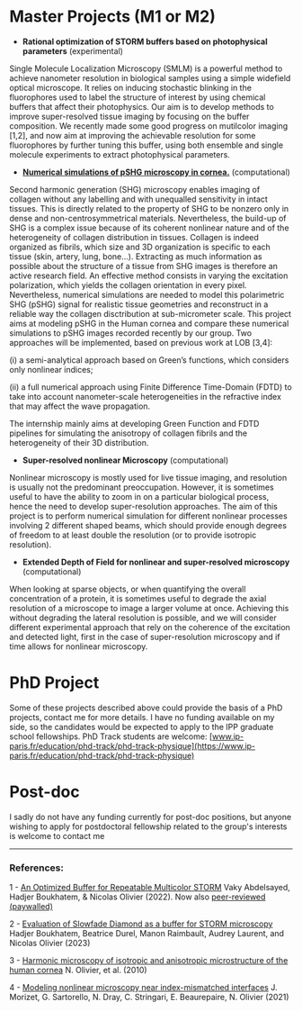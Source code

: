 
# Master Projects (M1 or M2)
- **Rational optimization of STORM buffers based on photophysical parameters** (experimental) 

Single Molecule Localization Microscopy (SMLM) is a powerful method to achieve nanometer resolution in biological samples using a simple widefield optical microscope. It relies on inducing stochastic blinking in the fluorophores used to label the structure of interest by using chemical buffers that affect their photophysics. Our aim is to develop methods to improve super-resolved tissue imaging by focusing on the buffer composition. We recently made some good progress on mutilcolor imaging [1,2], and now aim at improving the achievable resolution for some fluorophores by further tuning this buffer, using both ensemble and single molecule experiments to extract photophysical parameters.

- **[Numerical simulations of pSHG microscopy in cornea.](https://nolab.github.io/Webpage/images/2023-24.LOB.pSHG-modeling.pdf)** (computational) 

Second harmonic generation (SHG) microscopy enables imaging of collagen without any labelling and with unequalled sensitivity in intact tissues. This is directly related to the property of SHG to be nonzero only in dense and non-centrosymmetrical materials. Nevertheless, the build-up of SHG is a complex issue because of its coherent nonlinear nature and of the heterogeneity of collagen distribution in tissues. Collagen is indeed organized as fibrils, which size and 3D organization is specific to each tissue (skin, artery, lung, bone…). Extracting as much information as possible about the structure of a tissue from SHG images is therefore an active research field. An effective method consists in varying the excitation polarization, which yields the collagen orientation in every pixel. Nevertheless, numerical simulations are needed to model this polarimetric SHG (pSHG) signal for realistic tissue geometries and reconstruct in a reliable way the collagen disctribution at sub-micrometer scale.
This project aims at modeling pSHG in the Human cornea and compare these numerical simulations to pSHG images recorded recently by our group. Two approaches will be implemented, based on previous work at LOB [3,4]: 

(i) a semi-analytical approach based on Green’s functions, which considers only nonlinear indices; 

(ii) a full numerical approach using Finite Difference Time-Domain (FDTD) to take into account nanometer-scale heterogeneities in the refractive index that may affect the wave propagation. 

The internship mainly aims at developing Green Function and FDTD pipelines for simulating the anisotropy of collagen fibrils and the heterogeneity of their 3D distribution.

- **Super-resolved nonlinear Microscopy** (computational) 

Nonlinear microscopy is mostly used for live tissue imaging, and resolution is usually not the predominant preoccupation. However, it is sometimes useful to have the ability to zoom in on a particular biological process, hence the need to develop super-resolution approaches. The aim of this project is to perform numerical simulation for different nonlinear processes involving 2 different shaped beams, which should provide enough degrees of freedom to at least double the resolution (or to provide isotropic resolution).

- **Extended Depth of Field for nonlinear and super-resolved microscopy** (computational) 

When looking at sparse objects, or when quantifying the overall concentration of a protein, it is sometimes useful to degrade the axial resolution of a microscope to image a larger volume at once. Achieving this without degrading the lateral resolution is possible, and we will consider different experimental approach that rely on the coherence of the excitation and detected light, first in the case of super-resolution microscopy and if time allows for nonlinear microscopy.  



# PhD Project
Some of these projects described above could provide the basis of a PhD  projects, contact me for more details. I have no funding available on my side, so the candidates would be expected to apply to the IPP graduate school fellowships. PhD Track students are welcome: [www.ip-paris.fr/education/phd-track/phd-track-physique](https://www.ip-paris.fr/education/phd-track/phd-track-physique)



# Post-doc 
I sadly do not have any funding currently for post-doc positions, but anyone wishing to apply for postdoctoral fellowship related to the group's interests is welcome to contact me

* * *
### References:
1 - [An Optimized Buffer for Repeatable Multicolor STORM](https://www.biorxiv.org/content/10.1101/2022.05.19.491818v1) Vaky Abdelsayed, Hadjer Boukhatem, & Nicolas Olivier (2022). Now also [peer-reviewed  (paywalled)](https://pubs.acs.org/doi/full/10.1021/acsphotonics.2c01249)

2 - [Evaluation of Slowfade Diamond as a buffer for STORM microscopy](https://opg.optica.org/boe/fulltext.cfm?uri=boe-14-2-550) Hadjer Boukhatem, Beatrice Durel, Manon Raimbault, Audrey Laurent, and Nicolas Olivier  (2023)

3 - [Harmonic microscopy of isotropic and anisotropic microstructure of the human cornea](https://www.osapublishing.org/vjbo/fulltext.cfm?uri=oe-18-5-5028) N. Olivier, et al. (2010)

4 - [Modeling nonlinear microscopy near index-mismatched interfaces](https://www.osapublishing.org/optica/fulltext.cfm?uri=optica-8-7-944) J. Morizet, G. Sartorello, N. Dray, C. Stringari, E. Beaurepaire, N. Olivier  (2021)
